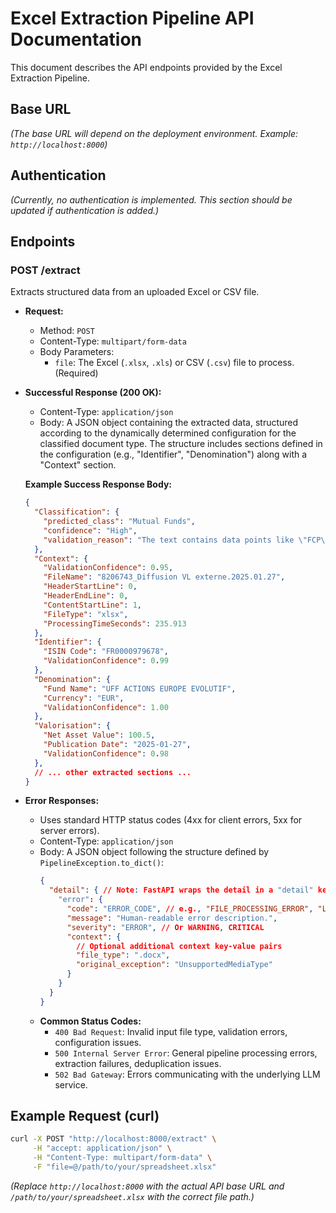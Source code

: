 # Excel Extraction Pipeline API Documentation

This document describes the API endpoints provided by the Excel Extraction Pipeline.

## Base URL

*(The base URL will depend on the deployment environment. Example: `http://localhost:8000`)*

## Authentication

*(Currently, no authentication is implemented. This section should be updated if authentication is added.)*

## Endpoints

### POST /extract

Extracts structured data from an uploaded Excel or CSV file.

-   **Request:**
    -   Method: `POST`
    -   Content-Type: `multipart/form-data`
    -   Body Parameters:
        -   `file`: The Excel (`.xlsx`, `.xls`) or CSV (`.csv`) file to process. (Required)

-   **Successful Response (200 OK):**
    -   Content-Type: `application/json`
    -   Body: A JSON object containing the extracted data, structured according to the dynamically determined configuration for the classified document type. The structure includes sections defined in the configuration (e.g., "Identifier", "Denomination") along with a "Context" section.

    **Example Success Response Body:**
    ```json
    {
      "Classification": {
        "predicted_class": "Mutual Funds",
        "confidence": "High",
        "validation_reason": "The text contains data points like \"FCP\"..."
      },
      "Context": {
        "ValidationConfidence": 0.95,
        "FileName": "8206743_Diffusion VL externe.2025.01.27",
        "HeaderStartLine": 0,
        "HeaderEndLine": 0,
        "ContentStartLine": 1,
        "FileType": "xlsx",
        "ProcessingTimeSeconds": 235.913
      },
      "Identifier": {
        "ISIN Code": "FR0000979678",
        "ValidationConfidence": 0.99
      },
      "Denomination": {
        "Fund Name": "UFF ACTIONS EUROPE EVOLUTIF",
        "Currency": "EUR",
        "ValidationConfidence": 1.00
      },
      "Valorisation": {
        "Net Asset Value": 100.5,
        "Publication Date": "2025-01-27",
        "ValidationConfidence": 0.98
      },
      // ... other extracted sections ...
    }
    ```

-   **Error Responses:**
    -   Uses standard HTTP status codes (4xx for client errors, 5xx for server errors).
    -   Content-Type: `application/json`
    -   Body: A JSON object following the structure defined by `PipelineException.to_dict()`:
        ```json
        {
          "detail": { // Note: FastAPI wraps the detail in a "detail" key
            "error": {
              "code": "ERROR_CODE", // e.g., "FILE_PROCESSING_ERROR", "LLM_INTERACTION_ERROR"
              "message": "Human-readable error description.",
              "severity": "ERROR", // Or WARNING, CRITICAL
              "context": {
                // Optional additional context key-value pairs
                "file_type": ".docx",
                "original_exception": "UnsupportedMediaType"
              }
            }
          }
        }
        ```
    -   **Common Status Codes:**
        -   `400 Bad Request`: Invalid input file type, validation errors, configuration issues.
        -   `500 Internal Server Error`: General pipeline processing errors, extraction failures, deduplication issues.
        -   `502 Bad Gateway`: Errors communicating with the underlying LLM service.

## Example Request (curl)

```bash
curl -X POST "http://localhost:8000/extract" \
     -H "accept: application/json" \
     -H "Content-Type: multipart/form-data" \
     -F "file=@/path/to/your/spreadsheet.xlsx"
```

*(Replace `http://localhost:8000` with the actual API base URL and `/path/to/your/spreadsheet.xlsx` with the correct file path.)*
